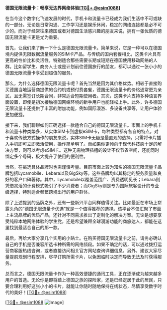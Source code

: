 **德国无限流量卡：畅享无边界网络体验[[TG💪+ @esim1088](https://t.me/s/esim1088)]**

在当今这个数字化飞速发展的时代，手机卡和流量卡已经成为我们生活中不可或缺的一部分。无论是日常沟通、工作学习还是娱乐休闲，稳定的网络连接都是必不可少的。而对于经常往来德国或者对德国生活感兴趣的朋友来说，拥有一张优质的德国无限流量卡更是尤为重要。

首先，让我们来了解一下什么是德国无限流量卡。简单来说，它是一种可以在德国境内提供无限数据流量服务的SIM卡产品。与传统的国内套餐相比，这类卡片具有更高的性价比和灵活性，特别适合那些需要长期或短期在德国使用移动网络的人群。比如留学生、商务人士或是计划前往德国旅行的朋友，都可以通过一张小小的德国无限流量卡享受到超值的服务。

那么，为什么选择德国无限流量卡呢？首先当然是因为其价格优势。相较于直接购买德国当地运营商提供的合约机或预付费套餐，德国无限流量卡的价格通常更为亲民，且无需签订长期合同，非常适合短期使用者。其次，这类卡片支持多种语言界面设置，即使是初次接触德国网络环境的新手用户也能轻松上手。此外，许多德国无限流量卡还提供了丰富的附加功能，例如国际漫游、多设备共享等，让用户体验更加便捷。

接下来，我们聊聊如何正确选择一款适合自己的德国无限流量卡。市面上的手机卡和流量卡种类繁多，从实体SIM卡到虚拟eSIM卡，每种类型都有各自的特点。对于喜欢传统方式操作的朋友来说，实体SIM卡无疑是最直观的选择。只需将卡片插入手机即可立即激活使用，操作简单明了。而如果你更倾向于现代科技感十足的解决方案，则可以考虑eSIM卡。这种无需物理插槽的设计不仅节省空间，还能同时绑定多个号码，极大提升了使用的便利性。

当然，在挑选具体品牌时也需谨慎考量。目前市面上较为知名的德国无限流量卡品牌包括Lycamobile、Lebara以及GigSky等。这些品牌均以其稳定的服务质量和良好的客户口碑著称。其中，Lycamobile以覆盖范围广、资费透明见长；Lebara则凭借灵活的计费模式吸引了不少消费者；而GigSky则是专为国际旅客设计的专业级选择，特别适合频繁跨境出行的用户群体。

除了上述提到的品牌之外，还有一些新兴平台同样值得关注。比如最近在市场上崭露头角的“德国无限流量卡优选”就是一个值得推荐的选择。该平台不仅汇聚了市面上主流品牌的优质产品，还针对不同需求推出了定制化的解决方案。无论是想要享受纯粹本地网络体验的学生党，还是希望兼顾全球漫游功能的商旅达人，都能在这里找到最适合自己的那一款。

最后，再给大家分享几个实用的小贴士。在购买德国无限流量卡之前，请务必确认自己的手机是否兼容所选卡种所需的网络频段。如果不确定的话，可以通过拨打运营商客服热线咨询，或者直接访问相关官方网站查询详细信息。另外，建议大家尽量提前规划行程安排，尽早订购所需卡片，以免因临时决定而导致无法及时获得服务。

总而言之，德国无限流量卡作为一种高效便捷的通讯工具，正在逐渐成为越来越多用户的首选。无论你是即将踏上德国之旅的探险家，还是已经定居于此的居民，只要合理利用好这张小小的卡片，就能让你随时随地保持在线状态，尽情享受数字时代的美好！[[TG💪+ @esim1088](https://t.me/s/esim1088)]

[[TG💪+ @esim1088](https://t.me/s/esim1088) ![Image](https://i.postimg.cc/4NQfJmqS/Snipaste-2025-05-13-00-14-12.png)]